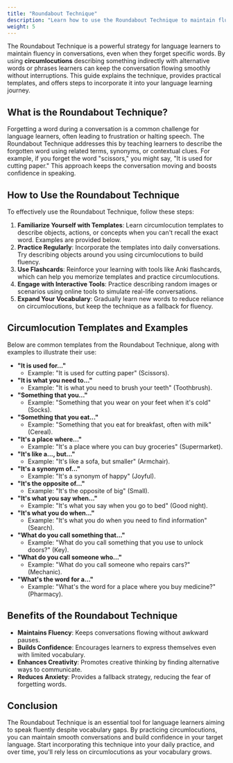 ```yaml
---
title: "Roundabout Technique"
description: "Learn how to use the Roundabout Technique to maintain fluency in English conversations when you forget specific words."
weight: 5
---
```


The Roundabout Technique is a powerful strategy for language learners to maintain fluency in conversations, even when they forget specific words. By using **circumlocutions** describing something indirectly with alternative words or phrases learners can keep the conversation flowing smoothly without interruptions. This guide explains the technique, provides practical templates, and offers steps to incorporate it into your language learning journey.

## What is the Roundabout Technique?

Forgetting a word during a conversation is a common challenge for language learners, often leading to frustration or halting speech. The Roundabout Technique addresses this by teaching learners to describe the forgotten word using related terms, synonyms, or contextual clues. For example, if you forget the word "scissors," you might say, "It is used for cutting paper." This approach keeps the conversation moving and boosts confidence in speaking.

## How to Use the Roundabout Technique

To effectively use the Roundabout Technique, follow these steps:

1. **Familiarize Yourself with Templates**: Learn circumlocution templates to describe objects, actions, or concepts when you can't recall the exact word. Examples are provided below.
2. **Practice Regularly**: Incorporate the templates into daily conversations. Try describing objects around you using circumlocutions to build fluency.
3. **Use Flashcards**: Reinforce your learning with tools like Anki flashcards, which can help you memorize templates and practice circumlocutions.
4. **Engage with Interactive Tools**: Practice describing random images or scenarios using online tools to simulate real-life conversations.
5. **Expand Your Vocabulary**: Gradually learn new words to reduce reliance on circumlocutions, but keep the technique as a fallback for fluency.

## Circumlocution Templates and Examples

Below are common templates from the Roundabout Technique, along with examples to illustrate their use:

- **"It is used for..."**
  - Example: "It is used for cutting paper" (Scissors).
- **"It is what you need to..."**
  - Example: "It is what you need to brush your teeth" (Toothbrush).
- **"Something that you..."**
  - Example: "Something that you wear on your feet when it's cold" (Socks).
- **"Something that you eat..."**
  - Example: "Something that you eat for breakfast, often with milk" (Cereal).
- **"It's a place where..."**
  - Example: "It's a place where you can buy groceries" (Supermarket).
- **"It's like a..., but..."**
  - Example: "It's like a sofa, but smaller" (Armchair).
- **"It's a synonym of..."**
  - Example: "It's a synonym of happy" (Joyful).
- **"It's the opposite of..."**
  - Example: "It's the opposite of big" (Small).
- **"It's what you say when..."**
  - Example: "It's what you say when you go to bed" (Good night).
- **"It's what you do when..."**
  - Example: "It's what you do when you need to find information" (Search).
- **"What do you call something that..."**
  - Example: "What do you call something that you use to unlock doors?" (Key).
- **"What do you call someone who..."**
  - Example: "What do you call someone who repairs cars?" (Mechanic).
- **"What's the word for a..."**
  - Example: "What's the word for a place where you buy medicine?" (Pharmacy).

## Benefits of the Roundabout Technique

- **Maintains Fluency**: Keeps conversations flowing without awkward pauses.
- **Builds Confidence**: Encourages learners to express themselves even with limited vocabulary.
- **Enhances Creativity**: Promotes creative thinking by finding alternative ways to communicate.
- **Reduces Anxiety**: Provides a fallback strategy, reducing the fear of forgetting words.


## Conclusion

The Roundabout Technique is an essential tool for language learners aiming to speak fluently despite vocabulary gaps. By practicing circumlocutions, you can maintain smooth conversations and build confidence in your target language. Start incorporating this technique into your daily practice, and over time, you'll rely less on circumlocutions as your vocabulary grows.